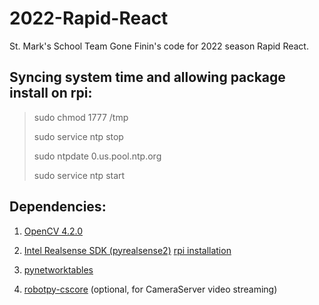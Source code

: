 # 2022-Rapid-React

St. Mark's School Team Gone Finin's code for 2022 season Rapid React. 

## Syncing system time and allowing package install on rpi:

> sudo chmod 1777 /tmp
> 
> sudo service ntp stop
> 
> sudo ntpdate 0.us.pool.ntp.org
> 
> sudo service ntp start

## Dependencies:

1. [OpenCV 4.2.0](https://github.com/JetsonHacksNano/buildOpenCV)
2. [Intel Realsense SDK (pyrealsense2)](https://github.com/JetsonHacksNano/installLibrealsense) [rpi installation](https://github.com/IntelRealSense/librealsense/blob/master/doc/installation_raspbian.md)

4. [pynetworktables](https://robotpy.readthedocs.io/en/stable/install/index.html)
5. [robotpy-cscore](https://robotpy.readthedocs.io/en/stable/install/cscore.html) (optional, for CameraServer video streaming)
